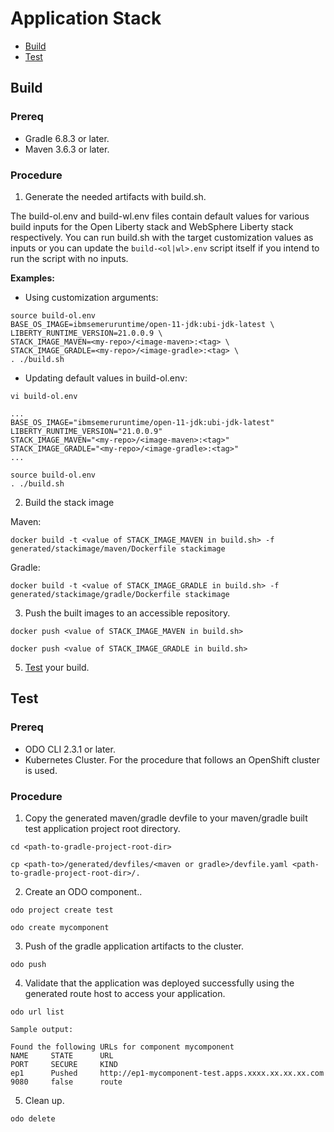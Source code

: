 # Application Stack

* [Build](#build)
* [Test](#test)

## Build

### Prereq
- Gradle 6.8.3 or later.
- Maven 3.6.3 or later.

### Procedure

1. Generate the needed artifacts with build.sh.

The build-ol.env and build-wl.env files contain default values for various build inputs for the Open Liberty stack and WebSphere Liberty stack respectively. 
You can run build.sh with the target customization values as inputs or you can update the `build-<ol|wl>.env` script itself if you intend to run the script with no inputs.

**Examples:**

- Using customization arguments:

```
source build-ol.env
BASE_OS_IMAGE=ibmsemeruruntime/open-11-jdk:ubi-jdk-latest \
LIBERTY_RUNTIME_VERSION=21.0.0.9 \
STACK_IMAGE_MAVEN=<my-repo>/<image-maven>:<tag> \
STACK_IMAGE_GRADLE=<my-repo>/<image-gradle>:<tag> \
. ./build.sh
```

- Updating default values in build-ol.env:

```
vi build-ol.env
```
```
...
BASE_OS_IMAGE="ibmsemeruruntime/open-11-jdk:ubi-jdk-latest"
LIBERTY_RUNTIME_VERSION="21.0.0.9"
STACK_IMAGE_MAVEN="<my-repo>/<image-maven>:<tag>"
STACK_IMAGE_GRADLE="<my-repo>/<image-gradle>:<tag>"
...
```
```
source build-ol.env
. ./build.sh
```

2. Build the stack image

Maven:

```
docker build -t <value of STACK_IMAGE_MAVEN in build.sh> -f generated/stackimage/maven/Dockerfile stackimage
```

Gradle:

```
docker build -t <value of STACK_IMAGE_GRADLE in build.sh> -f generated/stackimage/gradle/Dockerfile stackimage
```

3. Push the built images to an accessible repository.

```
docker push <value of STACK_IMAGE_MAVEN in build.sh>
```

```
docker push <value of STACK_IMAGE_GRADLE in build.sh>
```


5. [Test](#test) your build.

## Test

### Prereq
- ODO CLI 2.3.1 or later.
- Kubernetes Cluster. For the procedure that follows an OpenShift cluster is used.

### Procedure

1. Copy the generated maven/gradle devfile to your maven/gradle built test application project root directory.

```
cd <path-to-gradle-project-root-dir>
```
```
cp <path-to>/generated/devfiles/<maven or gradle>/devfile.yaml <path-to-gradle-project-root-dir>/.
```

2. Create an ODO component..

```
odo project create test
```
```
odo create mycomponent
```

3. Push of the gradle application artifacts to the cluster.

```
odo push 
```

4. Validate that the application was deployed successfully using the generated route host to access your application.

```
odo url list
```
```
Sample output:

Found the following URLs for component mycomponent
NAME     STATE      URL                                                        PORT     SECURE     KIND
ep1      Pushed     http://ep1-mycomponent-test.apps.xxxx.xx.xx.xx.com         9080     false      route

```
5. Clean up.

```
odo delete
```